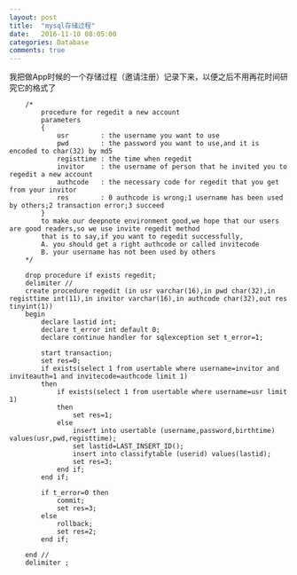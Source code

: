 ```yaml
---
layout: post
title:  "mysql存储过程"
date:   2016-11-10 08:05:00
categories: Database
comments: true
---
```



我把做App时候的一个存储过程（邀请注册）记录下来，以便之后不用再花时间研究它的格式了  

        /*  
            procedure for regedit a new account  
            parameters  
            {  
            	usr        : the username you want to use  
            	pwd        : the password you want to use,and it is encoded to char(32) by md5  
            	registtime : the time when regedit  
            	invitor    : the username of person that he invited you to regedit a new account  
            	authcode   : the necessary code for regedit that you get from your invitor  
            	res        : 0 authcode is wrong;1 username has been used by others;2 transaction error;3 succeed  
            }  
            to make our deepnote environment good,we hope that our users are good readers,so we use invite regedit method  
            that is to say,if you want to regedit successfully,  
            A. you should get a right authcode or called invitecode  
            B. your username has not been used by others  
        */  
        
        drop procedure if exists regedit;  
        delimiter //  
        create procedure regedit (in usr varchar(16),in pwd char(32),in registtime int(11),in invitor varchar(16),in authcode char(32),out res tinyint(1))  
        begin  
            declare lastid int;  
            declare t_error int default 0;  
            declare continue handler for sqlexception set t_error=1;  
            
            start transaction;  
        	set res=0;  
        	if exists(select 1 from usertable where username=invitor and inviteauth=1 and invitecode=authcode limit 1)  
        	then  
        		if exists(select 1 from usertable where username=usr limit 1)  
        		then  
        			set res=1;  
        		else  
        			insert into usertable (username,password,birthtime) values(usr,pwd,registtime);  
        			set lastid=LAST_INSERT_ID();  
        			insert into classifytable (userid) values(lastid);  
        			set res=3;  
        		end if;  
        	end if;  
        	
        	if t_error=0 then  
                commit;  
                set res=3;  
            else  
                rollback;  
                set res=2;  
            end if;  
            
        end //  
        delimiter ;  
